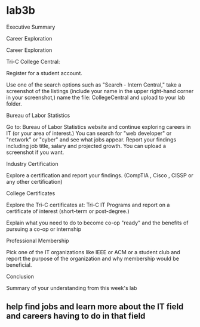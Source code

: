 # lab3b

Executive Summary

Career Exploration

Career Exploration

Tri-C College Central:

Register for a student account.

Use one of the search options such as "Search - Intern Central," take a screenshot of the listings (include your name in the upper right-hand corner in your screenshot,) name the 
file: CollegeCentral and upload to your lab folder.

Bureau of Labor Statistics

Go to: Bureau of Labor Statistics website and continue exploring careers in IT (or your area of interest.) You can search for "web developer" or "network" or "cyber" and see what 
jobs appear. Report your findings including job title, salary and projected growth. You can upload a screenshot if you want.

Industry Certification

Explore a certification and report your findings. (CompTIA , Cisco , CISSP or any other certification)

College Certificates

Explore the Tri-C certificates at: Tri-C IT Programs and report on a certificate of interest (short-term or post-degree.)

Explain what you need to do to become co-op "ready" and the benefits of pursuing a co-op or internship

Professional Membership

Pick one of the IT organizations like IEEE or ACM or a student club and report the purpose of the organization and why membership would be beneficial.

Conclusion

Summary of your understanding from this week's lab
## help find jobs and learn more about the IT field and careers having to do in that field

